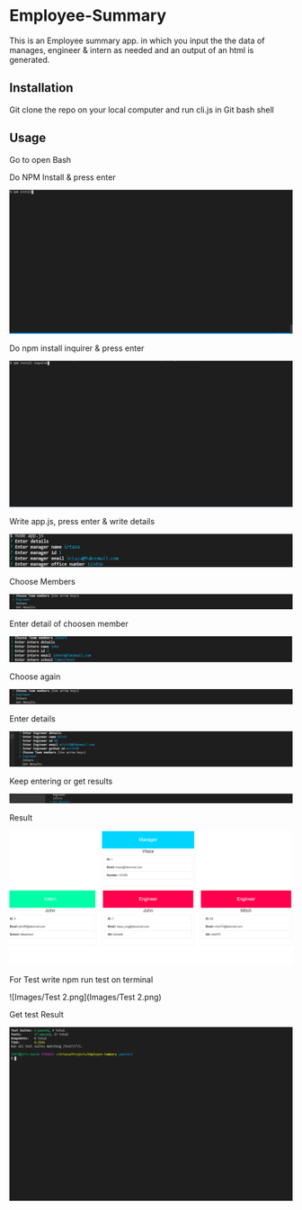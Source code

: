 # Employee-Summary
This is an Employee summary app. in which you input the the data of manages, engineer & intern as needed and an output of an html is generated.


## Installation
Git clone the repo on your local computer and run cli.js in Git bash shell


## Usage 
Go to open Bash 

Do NPM Install & press enter

![Images/np1.png](Images/np1.png)

Do npm install inquirer & press enter 


![Images/e8.png](Images/e8.png)

Write app.js, press enter & write details

![Images/e2.png](Images/e2.png)


Choose Members

![Images/e7.png](Images/e7.png)

Enter detail of choosen member

![Images/e3.png](Images/e3.png)

Choose again 

![Images/e7.png](Images/e7.png)

Enter details

![Images/e4.png](Images/e4.png)

Keep entering or get results

![Images/e5.png](Images/e5.png)

Result

![Images/e6.png](Images/e6.png)

For Test write npm run test on terminal

![Images/Test 2.png](Images/Test 2.png)

Get test Result

![Images/Test.png](Images/Test.png)
